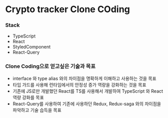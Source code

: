 # Crypto tracker Clone COding

### Stack

- TypeScript
- React
- StyledComponent
- React-Query

### Clone Coding으로 얻고싶은 기술과 목표

- interface 와 type alias 와의 차이점을 명확하게 이해하고 사용하는 것을 목표
- 타입 가드를 사용해 런타임에서의 안정성 증가 역량을 강화하는 것을 목표
- 기존에 JS로만 개발했던 React를 TS를 사용해서 개발하여 TypeScript 와 React 역량 강화를 목표
- React-Query를 사용하여 기존에 사용하던 Redux, Redux-saga 와의 차이점을 파악하고 기술 습득을 목표
